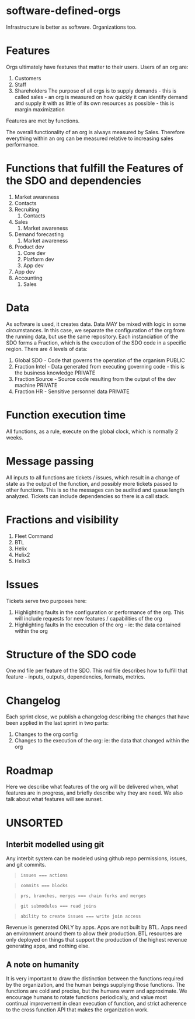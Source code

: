 # software-defined-orgs
Infrastructure is better as software.  Organizations too.

# Features
Orgs ultimately have features that matter to their users.  Users of an org are:
1. Customers
5. Staff
3. Shareholders
The purpose of all orgs is to supply demands - this is called sales - an org is measured on how quickly it can identify demand and supply it with as little of its own resources as possible - this is margin maximization

Features are met by functions.

The overall functionality of an org is always measured by Sales.  Therefore everything within an org can be measured relative to increasing sales performance.

# Functions that fulfill the Features of the SDO and dependencies
1. Market awareness 
1. Contacts
1. Recruiting
   1. Contacts
1. Sales
   1. Market awareness
1. Demand forecasting
   1. Market awareness
1. Product dev
   1. Core dev
   1. Platform dev
   1. App dev
1. App dev
1. Accounting
   1. Sales


# Data
As software is used, it creates data.  Data MAY be mixed with logic in some circumstances.  In this case, we separate the configuration of the org from the running data, but use the same repository.  Each instanciation of the SDO forms a Fraction, which is the execution of the SDO code in a specific region.  There are 4 levels of data:
1. Global SDO - Code that governs the operation of the organism PUBLIC
1. Fraction Intel - Data generated from executing governing code - this is the business knowledge PRIVATE
1. Fraction Source - Source code resulting from the output of the dev machine PRIVATE
1. Fraction HR - Sensitive personnel data PRIVATE

# Function execution time
All functions, as a rule, execute on the global clock, which is normally 2 weeks.

# Message passing
All inputs to all functions are tickets / issues, which result in a change of state as the output of the function, and possibly more tickets passed to other functions.  This is so the messages can be audited and queue length analyzed.  Tickets can include dependencies so there is a call stack.

# Fractions and visibility
1. Fleet Command
1. BTL
1. Helix
1. Helix2
1. Helix3

# Issues
Tickets serve two purposes here:
1. Highlighting faults in the configuration or performance of the org.  This will include requests for new features / capabilities of the org
1. Highlighting faults in the execution of the org - ie: the data contained within the org

# Structure of the SDO code
One md file per feature of the SDO.  This md file describes how to fulfill that feature - inputs, outputs, dependencies, formats, metrics.

# Changelog
Each sprint close, we publish a changelog describing the changes that have been applied in the last sprint in two parts:
1. Changes to the org config
1. Changes to the execution of the org: ie: the data that changed within the org

# Roadmap
Here we describe what features of the org will be delivered when, what features are in progress, and briefly describe why they are need.  We also talk about what features will see sunset.

# UNSORTED
## Interbit modelled using git
Any interbit system can be modeled using github repo permissions, issues, and git commits.

> `issues === actions`

> `commits === blocks`

> `prs, branches, merges === chain forks and merges`

> `git submodules === read joins`

> `ability to create issues === write join access`

Revenue is generated ONLY by apps.  Apps are not built by BTL.  Apps need an environment around them to allow their production.  BTL resources are only deployed on things that support the production of the highest revenue generating apps, and nothing else.

## A note on humanity
It is very important to draw the distinction between the functions required by the organization, and the human beings supplying those functions.  The functions are cold and precise, but the humans warm and approximate.  We encourage humans to rotate functions periodically, and value most continual improvement in clean execution of function, and strict adherence to the cross function API that makes the organization work.  
